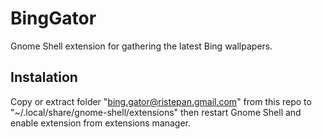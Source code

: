 # BingGator

Gnome Shell extension for gathering the latest Bing wallpapers.

## Instalation

Copy or extract folder "bing.gator@ristepan.gmail.com" from this repo to "~/.local/share/gnome-shell/extensions" then restart Gnome Shell and enable extension from extensions manager.
